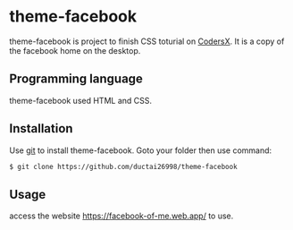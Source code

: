 # theme-facebook

theme-facebook is project to finish CSS toturial on [CodersX](https://school.coders-x.com).
It is a copy of the facebook home on the desktop. 

## Programming language

theme-facebook used HTML and CSS.

## Installation
Use [git](https://git-scm.com/doc) to install theme-facebook.
Goto your folder then use command:

```bash
$ git clone https://github.com/ductai26998/theme-facebook
```

## Usage

access the website https://facebook-of-me.web.app/ to use.
